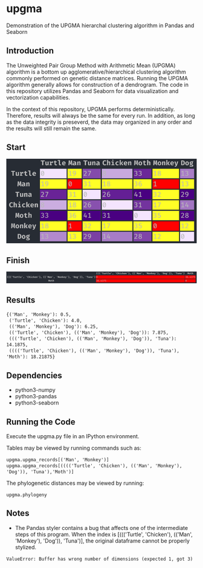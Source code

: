 # upgma
Demonstration of the UPGMA hierarchal clustering algorithm in Pandas and Seaborn

## Introduction
The Unweighted Pair Group Method with Arithmetic Mean (UPGMA) algorithm is a bottom up agglomerative/hierarchical clustering algorithm commonly performed on genetic distance matrices.  Running the UPGMA algorithm generally allows for construction of a dendrogram.  The code in this repository utilizes Pandas and Seaborn for data visualization and vectorization capabilities.

In the context of this repository, UPGMA performs deterministically.  Therefore, results will always be the same for every run.  In addition, as long as the data integrity is preseverd, the data may organized in any order and the results will still remain the same.

## Start
![alt text](https://raw.githubusercontent.com/summonholmes/upgma/master/Start.png)

## Finish
![alt text](https://raw.githubusercontent.com/summonholmes/upgma/master/Finish.png)

## Results
```
{('Man', 'Monkey'): 0.5,
 ('Turtle', 'Chicken'): 4.0,
 (('Man', 'Monkey'), 'Dog'): 6.25,
 (('Turtle', 'Chicken'), (('Man', 'Monkey'), 'Dog')): 7.875,
 ((('Turtle', 'Chicken'), (('Man', 'Monkey'), 'Dog')), 'Tuna'): 14.1875,
 (((('Turtle', 'Chicken'), (('Man', 'Monkey'), 'Dog')), 'Tuna'), 'Moth'): 18.21875}
```

## Dependencies
* python3-numpy
* python3-pandas
* python3-seaborn

## Running the Code
Execute the upgma.py file in an IPython environment.

Tables may be viewed by running commands such as:
```
upgma.upgma_records[('Man', 'Monkey')]
upgma.upgma_records[(((('Turtle', 'Chicken'), (('Man', 'Monkey'), 'Dog')), 'Tuna'),'Moth')]
```

The phylogenetic distances may be viewed by running:
```
upgma.phylogeny
```

## Notes
* The Pandas styler contains a bug that affects one of the intermediate steps of this program.
When the index is [((('Turtle', 'Chicken'), (('Man', 'Monkey'), 'Dog')), 'Tuna')],
the original dataframe cannot be properly stylized.
```
ValueError: Buffer has wrong number of dimensions (expected 1, got 3)
```

